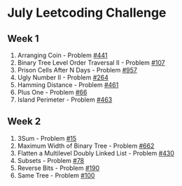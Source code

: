 # July Leetcoding Challenge

## Week 1
  1. Arranging Coin - Problem [#441](https://leetcode.com/problems/arranging-coins/)
  2. Binary Tree Level Order Traversal II - Problem [#107](https://leetcode.com/problems/binary-tree-level-order-traversal-ii/)
  3. Prison Cells After N Days - Problem [#957](https://leetcode.com/problems/prison-cells-after-n-days/)
  4. Ugly Number II - Problem [#264](https://leetcode.com/problems/ugly-number-ii/)
  5. Hamming Distance - Problem [#461](https://leetcode.com/problems/hamming-distance/)
  6. Plus One - Problem [#66](https://leetcode.com/problems/plus-one/)
  7. Island Perimeter - Problem [#463](https://leetcode.com/problems/island-perimeter/)

## Week 2
  1. 3Sum - Problem [#15](https://leetcode.com/problems/3sum/)
  2. Maximum Width of Binary Tree - Problem [#662](https://leetcode.com/problems/maximum-width-of-binary-tree/)
  3. Flatten a Multilevel Doubly Linked List - Problem [#430](https://leetcode.com/problems/flatten-a-multilevel-doubly-linked-list/)
  4. Subsets - Problem [#78](https://leetcode.com/problems/subsets/)
  5. Reverse Bits - Problem [#190](https://leetcode.com/problems/reverse-bits/)
  6. Same Tree - Problem [#100](https://leetcode.com/problems/same-tree/)
